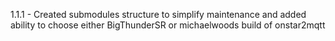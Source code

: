 1.1.1 - Created submodules structure to simplify maintenance and added ability to choose either BigThunderSR or michaelwoods build of onstar2mqtt
